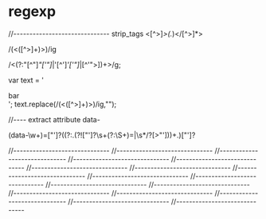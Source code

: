# regexp

<!-- Contenuto migrato da _docs/regexp.txt -->

//------------------------------
strip_tags
<[^>]*>(.*)<\/[^>]*>

/(<([^>]+)>)/ig

/<(?:"[^"]*"['"]*|'[^']*'['"]*|[^'">])+>/g;

var text = '<div class="foo">bar</div>';
text.replace(/(<([^>]+)>)/ig,""); 

//---- 
extract attribute data-

(data-\w+)=["']?((?:.(?!["']?\s+(?:\S+)=|\s*\/?[>"']))+.)["']?

//------------------------------
//------------------------------
//------------------------------
//------------------------------
//------------------------------
//------------------------------
//------------------------------
//------------------------------
//------------------------------
//------------------------------
//------------------------------
//------------------------------
//------------------------------
//------------------------------
//------------------------------
//------------------------------
//------------------------------